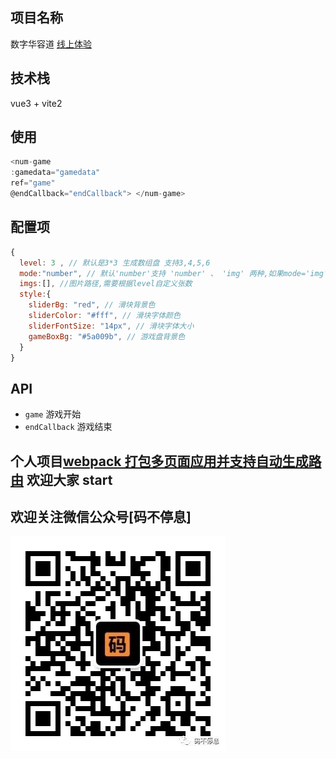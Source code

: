 ## 项目名称

数字华容道
[线上体验](http://www.h5love.cn/pingtu/)

## 技术栈

vue3 + vite2

## 使用

```js
<num-game
:gamedata="gamedata"
ref="game"
@endCallback="endCallback"> </num-game>

```

## 配置项

```js
{
  level: 3 , // 默认是3*3 生成数组盘 支持3,4,5,6
  mode:"number", // 默认'number'支持 'number' 、 'img' 两种,如果mode='img'下面imgs参数必填
  imgs:[], //图片路径,需要根据level自定义张数
  style:{
    sliderBg: "red", // 滑块背景色
    sliderColor: "#fff", // 滑块字体颜色
    sliderFontSize: "14px", // 滑块字体大小
    gameBoxBg: "#5a009b", // 游戏盘背景色
  }
}
```

## API

- `game` 游戏开始
- `endCallback` 游戏结束

## 个人项目[webpack 打包多页面应用并支持自动生成路由](https://github.com/lyh0371/lyh-pages) 欢迎大家 start

## 欢迎关注微信公众号[码不停息]

![码不停息](https://github.com/lyh0371/lyh-pages/raw/master/mbtx.jpg)
